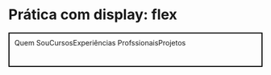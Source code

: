 # Prática com display: flex



<!DOCTYPE html>
<html lang="en">
<head>
    <meta charset="UTF-8">
    <meta http-equiv="X-UA-Compatible" content="IE=edge">
    <meta name="viewport" content="width=device-width, initial-scale=1.0">
    <title>Fundamentos - Display flex</title>
    <style>
        .flex {
            max-width: auto;
            padding: 10px;
            border: 2px solid black;
            display: flex;
        }

​        .item {
​            background-color: aqua;
​            margin: auto;
​        }
​    </style>
</head>
<body>
    <div class="flex">
        <div class="item">Quem Sou</div>
        <div class="item">Cursos</div>
        <div class="item">Experiências Profssionais</div>
        <div class="item">Projetos</div>

​    </div>
</body>
</html>
